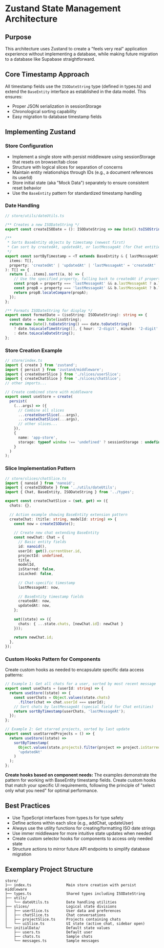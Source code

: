 # Zustand State Management Architecture

## Purpose
This architecture uses Zustand to create a "feels very real" application experience without implementing a database, while making future migration to a database like Supabase straightforward.

## Core Timestamp Approach
All timestamp fields use the `ISODateString` type (defined in types.ts) and extend the `BaseEntity` interface as established in the data model. This ensures:
- Proper JSON serialization in sessionStorage
- Chronological sorting capability
- Easy migration to database timestamp fields

## Implementing Zustand

### Store Configuration
- Implement a single store with persist middleware using sessionStorage that resets on browser/tab close
- Structure with logical slices for separation of concerns
- Maintain entity relationships through IDs (e.g., a document references its userId)
- Store initial state (aka "Mock Data") separately to ensure consistent reset behavior
- Use the `BaseEntity` pattern for standardized timestamp handling

### Date Handling
```typescript
// store/utils/dateUtils.ts

/** Creates a new ISODateString */
export const createISODate = (): ISODateString => new Date().toISOString();

/** 
 * Sorts BaseEntity objects by timestamp (newest first)
 * Can sort by createdAt, updatedAt, or lastMessageAt (for Chat entities)
 */
export const sortByTimestamp = <T extends BaseEntity & { lastMessageAt?: ISODateString }>(
  items: T[], 
  property: 'createdAt' | 'updatedAt' | 'lastMessageAt' = 'createdAt'
): T[] => {
  return [...items].sort((a, b) => {
    // Use the specified property, falling back to createdAt if property doesn't exist
    const propA = property === 'lastMessageAt' && a.lastMessageAt ? a.lastMessageAt : a[property === 'lastMessageAt' ? 'createdAt' : property];
    const propB = property === 'lastMessageAt' && b.lastMessageAt ? b.lastMessageAt : b[property === 'lastMessageAt' ? 'createdAt' : property];
    return propB.localeCompare(propA);
  });
};

/** Formats ISODateString for display */
export const formatDate = (isoString: ISODateString): string => {
  const date = new Date(isoString);
  return new Date().toDateString() === date.toDateString()
    ? date.toLocaleTimeString([], { hour: '2-digit', minute: '2-digit' })
    : date.toLocaleDateString();
};
```

### Store Creation Example
```typescript
// store/index.ts
import { create } from 'zustand';
import { persist } from 'zustand/middleware';
import { createUserSlice } from './slices/userSlice';
import { createChatSlice } from './slices/chatSlice';
// other imports...

// Create combined store with middleware
export const useStore = create(
  persist(
    (...args) => ({
      // Combine all slices
      ...createUserSlice(...args),
      ...createChatSlice(...args),
      // other slices...
    }),
    {
      name: 'app-store',
      storage: typeof window !== 'undefined' ? sessionStorage : undefined,
    }
  )
);
```

### Slice Implementation Pattern
```typescript
// store/slices/chatSlice.ts
import { nanoid } from 'nanoid';
import { createISODate } from '../utils/dateUtils';
import { Chat, BaseEntity, ISODateString } from '../types';

export const createChatSlice = (set, get) => ({
  chats: {},
  
  // Action example showing BaseEntity extension pattern
  createChat: (title: string, modelId: string) => {
    const now = createISODate();
    
    // Create new chat extending BaseEntity
    const newChat: Chat = {
      // Basic entity fields
      id: nanoid(),
      userId: get().currentUser.id,
      projectId: undefined,
      title,
      modelId,
      isStarred: false,
      isLocked: false,
      
      // Chat-specific timestamp
      lastMessageAt: now,
      
      // BaseEntity timestamp fields
      createdAt: now,
      updatedAt: now,
    };
    
    set((state) => ({
      chats: { ...state.chats, [newChat.id]: newChat }
    }));
    
    return newChat.id;
  },
});
```

### Custom Hooks Pattern for Components

Create custom hooks as needed to encapsulate specific data access patterns:

```typescript
// Example 1: Get all chats for a user, sorted by most recent message
export const useChats = (userId: string) => {
  return useStore((state) => {
    const userChats = Object.values(state.chats)
      .filter(chat => chat.userId === userId);
    // Sort chats by lastMessageAt (special field for Chat entities)
    return sortByTimestamp(userChats, 'lastMessageAt');
  });
};

// Example 2: Get starred projects, sorted by last update
export const useStarredProjects = () => {
  return useStore((state) => 
    sortByTimestamp(
      Object.values(state.projects).filter(project => project.isStarred),
      'updatedAt'
    )
  );
};
```

**Create hooks based on component needs:** The examples demonstrate the pattern for working with BaseEntity timestamp fields. Create custom hooks that match your specific UI requirements, following the principle of "select only what you need" for optimal performance.


## Best Practices

- Use TypeScript interfaces from types.ts for type safety
- Define actions within each slice (e.g., addChat, updateUser)
- Always use the utility functions for creating/formatting ISO date strings
- Use immer middleware for more intuitive state updates when needed
- Create custom selector hooks for components to access only needed state
- Structure actions to mirror future API endpoints to simplify database migration

## Exemplary Project Structure

```
store/
├── index.ts                Main store creation with persist middleware
├── types.ts                Shared types including ISODateString
├── utils/
│   └── dateUtils.ts        Date handling utilities
├── slices/                 Logical state divisions
│   ├── userSlice.ts        User data and preferences
│   ├── chatSlice.ts        Chat conversations
│   ├── projectSlice.ts     Projects containing chats
│   └── uiSlice.ts          UI state (active chat, sidebar open)
└── initialData/            Default state values
    ├── users.ts            Default user
    ├── chats.ts            Sample chats
    └── messages.ts         Sample messages
```
